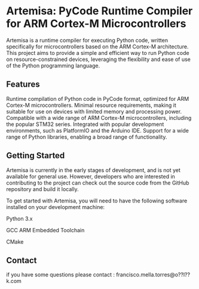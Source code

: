 # Artemisa: PyCode Runtime Compiler for ARM Cortex-M Microcontrollers
Artemisa is a runtime compiler for executing Python code, written specifically for microcontrollers based on the ARM Cortex-M architecture. This project aims to provide a simple and efficient way to run Python code on resource-constrained devices, leveraging the flexibility and ease of use of the Python programming language.

## Features
Runtime compilation of Python code in PyCode format, optimized for ARM Cortex-M microcontrollers.
Minimal resource requirements, making it suitable for use on devices with limited memory and processing power.
Compatible with a wide range of ARM Cortex-M microcontrollers, including the popular STM32 series.
Integrated with popular development environments, such as PlatformIO and the Arduino IDE.
Support for a wide range of Python libraries, enabling a broad range of functionality.

## Getting Started
Artemisa is currently in the early stages of development, and is not yet available for general use. However, developers who are interested in contributing to the project can check out the source code from the GitHub repository and build it locally.

To get started with Artemisa, you will need to have the following software installed on your development machine:

Python 3.x

GCC ARM Embedded Toolchain

CMake


## Contact
if you have some questions please contact : francisco.mella.torres@o??l??k.com
